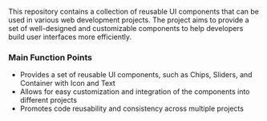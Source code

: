 This repository contains a collection of reusable UI components that can be used in various web development projects. The project aims to provide a set of well-designed and customizable components to help developers build user interfaces more efficiently.

### Main Function Points
- Provides a set of reusable UI components, such as Chips, Sliders, and Container with Icon and Text
- Allows for easy customization and integration of the components into different projects
- Promotes code reusability and consistency across multiple projects
